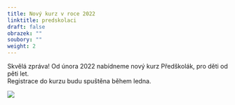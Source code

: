 ```yaml
---
title: Nový kurz v roce 2022
linktitle: predskolaci
draft: false
obrazek: ""
soubory: ""
weight: 2
---
```

Skvělá zpráva! Od února 2022 nabídneme nový kurz Předškolák,  pro děti od pěti let.\
Registrace do kurzu budu spuštěna během ledna.  

![](/assets/media/baner_predskolak.jpg)